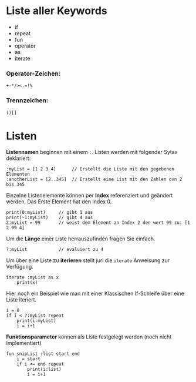 # Liste aller Keywords

* if
* repeat
* fun
* operator
* as
* iterate

### Operator-Zeichen:
```
+-*/><.=!%
```

### Trennzeichen:
```
()[]
```


# Listen
**Listennamen** beginnen mit einem ```:```.
Listen werden mit folgender Sytax deklariert:
```
:myList = [1 2 3 4]      // Erstellt die Liste mit den gegebenen Elementen
:anotherList = [2..345]  // Erstellt eine List mit den Zahlen ovn 2 bis 345
```

Einzelne Listenelemente können per **Index** referenziert und geändert werden.  Das Erste Element hat den Index 0.
```
print(0:myList)     // gibt 1 aus
print(-1:myList)    // gibt 4 aus
2:myList = 99       // weist dem Element an Index 2 den wert 99 zu: [1 2 99 4]
```

Um die **Länge** einer Liste herrauszufinden fragen Sie einfach.
```
?:myList            // evaluiert zu 4
```

Um über eine Liste zu **iterieren** stellt juri die ```iterate``` Anweisung zur Verfügung.
```
iterate :myList as x
    print(x)
```

Hier noch ein Beispiel wie man mit einer Klassischen If-Schleife über eine Liste iteriert.
```
i = 0
if i < ?:myList repeat
    print(i:myList)
    i = i+1
```

**Funktionsparameter** können als Liste festgelegt werden (noch nicht Implementiert)
```
fun snipList :list start end
    i = start
    if i <= end repeat
        print(i:list)
        i = i+1
```
